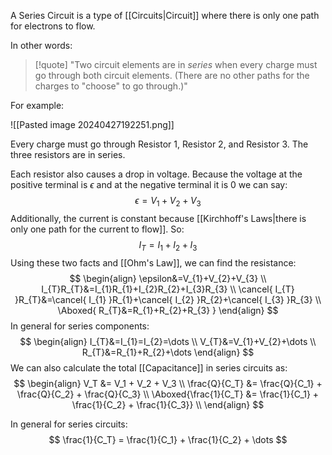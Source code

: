 A Series Circuit is a type of [[Circuits|Circuit]] where there is only one path for electrons to flow.

In other words:
>[!quote]
>"Two circuit elements are in *series* when every charge must go through both circuit elements. (There are no other paths for the charges to "choose" to go through.)"

For example:

![[Pasted image 20240427192251.png]]

Every charge must go through Resistor 1, Resistor 2, and Resistor 3. The three resistors are in series.

Each resistor also causes a drop in voltage. Because the voltage at the positive terminal is $\epsilon$ and at the negative terminal it is $0$ we can say:
$$
\epsilon=V_{1}+V_{2}+V_{3}
$$
Additionally, the current is constant because [[Kirchhoff's Laws|there is only one path for the current to flow]]. So:
$$
I_{T}=I_{1}+I_{2}+I_{3}
$$
Using these two facts and [[Ohm's Law]], we can find the resistance:
$$
\begin{align}
\epsilon&=V_{1}+V_{2}+V_{3} \\
I_{T}R_{T}&=I_{1}R_{1}+I_{2}R_{2}+I_{3}R_{3} \\
\cancel{ I_{T} }R_{T}&=\cancel{ I_{1} }R_{1}+\cancel{ I_{2} }R_{2}+\cancel{ I_{3} }R_{3} \\
\Aboxed{ R_{T}&=R_{1}+R_{2}+R_{3} }
\end{align}
$$
In general for series components:
$$
\begin{align}
I_{T}&=I_{1}=I_{2}=\dots \\
V_{T}&=V_{1}+V_{2}+\dots \\
R_{T}&=R_{1}+R_{2}+\dots
\end{align}
$$
We can also calculate the total [[Capacitance]] in series circuits as:
$$
\begin{align}
V_T &= V_1 + V_2 + V_3 \\
\frac{Q}{C_T} &= \frac{Q}{C_1} + \frac{Q}{C_2} + \frac{Q}{C_3} \\
\Aboxed{\frac{1}{C_T} &= \frac{1}{C_1} + \frac{1}{C_2} + \frac{1}{C_3}} \\
\end{align}
$$

In general for series circuits:
$$
\frac{1}{C_T} = \frac{1}{C_1} + \frac{1}{C_2} + \dots
$$
